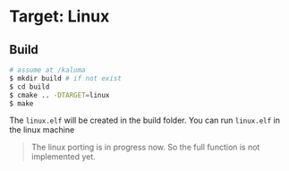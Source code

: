Target: Linux
=============

## Build

```sh
# assume at /kaluma
$ mkdir build # if not exist
$ cd build 
$ cmake .. -DTARGET=linux
$ make
```

The `linux.elf` will be created in the build folder.
You can run `linux.elf` in the linux machine

> The linux porting is in progress now. So the full function is not implemented yet.

